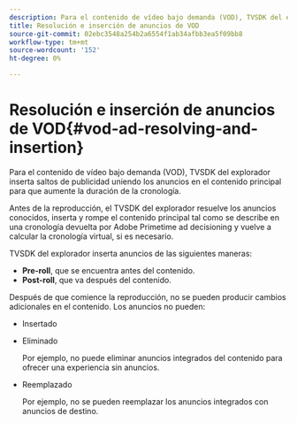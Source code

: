 ```yaml
---
description: Para el contenido de vídeo bajo demanda (VOD), TVSDK del explorador inserta saltos de publicidad uniendo los anuncios en el contenido principal para que aumente la duración de la cronología.
title: Resolución e inserción de anuncios de VOD
source-git-commit: 02ebc3548a254b2a6554f1ab34afbb3ea5f09bb8
workflow-type: tm+mt
source-wordcount: '152'
ht-degree: 0%

---
```


# Resolución e inserción de anuncios de VOD{#vod-ad-resolving-and-insertion}

Para el contenido de vídeo bajo demanda (VOD), TVSDK del explorador inserta saltos de publicidad uniendo los anuncios en el contenido principal para que aumente la duración de la cronología.

Antes de la reproducción, el TVSDK del explorador resuelve los anuncios conocidos, inserta y rompe el contenido principal tal como se describe en una cronología devuelta por Adobe Primetime ad decisioning y vuelve a calcular la cronología virtual, si es necesario.

TVSDK del explorador inserta anuncios de las siguientes maneras:

* **Pre-roll**, que se encuentra antes del contenido.
* **Post-roll**, que va después del contenido.

Después de que comience la reproducción, no se pueden producir cambios adicionales en el contenido. Los anuncios no pueden:

* Insertado
* Eliminado

  Por ejemplo, no puede eliminar anuncios integrados del contenido para ofrecer una experiencia sin anuncios.
* Reemplazado

  Por ejemplo, no se pueden reemplazar los anuncios integrados con anuncios de destino.
